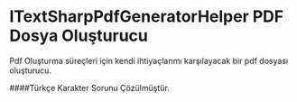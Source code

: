 # ITextSharpPdfGeneratorHelper PDF Dosya Oluşturucu
Pdf Oluşturma süreçleri için kendi ihtiyaçlarımı karşılayacak bir pdf dosyası oluşturucu.

####Türkçe Karakter Sorunu Çözülmüştür.
